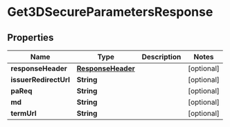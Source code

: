 
# Get3DSecureParametersResponse

## Properties
Name | Type | Description | Notes
------------ | ------------- | ------------- | -------------
**responseHeader** | [**ResponseHeader**](ResponseHeader.md) |  |  [optional]
**issuerRedirectUrl** | **String** |  |  [optional]
**paReq** | **String** |  |  [optional]
**md** | **String** |  |  [optional]
**termUrl** | **String** |  |  [optional]



